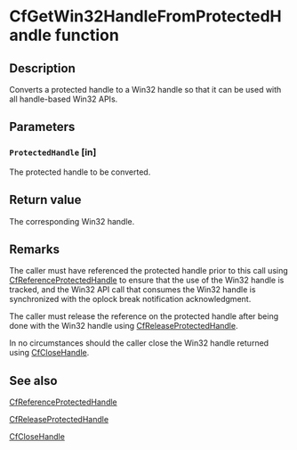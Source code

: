 # CfGetWin32HandleFromProtectedHandle function

## Description

Converts a protected handle to a Win32 handle so that it can be used with all handle-based Win32 APIs.

## Parameters

### `ProtectedHandle` [in]

The protected handle to be converted.

## Return value

The corresponding Win32 handle.

## Remarks

The caller must have referenced the protected handle prior to this call using [CfReferenceProtectedHandle](https://learn.microsoft.com/windows/win32/api/cfapi/nf-cfapi-cfreferenceprotectedhandle) to ensure that the use of the Win32 handle is tracked, and the Win32 API call that consumes the Win32 handle is synchronized with the oplock break notification acknowledgment.

The caller must release the reference on the protected handle after being done with the Win32 handle using [CfReleaseProtectedHandle](https://learn.microsoft.com/windows/win32/api/cfapi/nf-cfapi-cfreleaseprotectedhandle).

In no circumstances should the caller close the Win32 handle returned using [CfCloseHandle](https://learn.microsoft.com/windows/win32/api/cfapi/nf-cfapi-cfclosehandle).

## See also

[CfReferenceProtectedHandle](https://learn.microsoft.com/windows/win32/api/cfapi/nf-cfapi-cfreferenceprotectedhandle)

[CfReleaseProtectedHandle](https://learn.microsoft.com/windows/win32/api/cfapi/nf-cfapi-cfreleaseprotectedhandle)

[CfCloseHandle](https://learn.microsoft.com/windows/win32/api/cfapi/nf-cfapi-cfclosehandle)